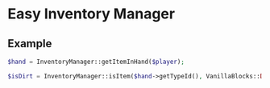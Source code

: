 # Easy Inventory Manager

## Example

```php
$hand = InventoryManager::getItemInHand($player);

$isDirt = InventoryManager::isItem($hand->getTypeId(), VanillaBlocks::DIRT()->asItem()->getTypeId());
```
